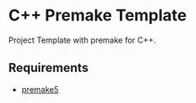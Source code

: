 # C++ Premake Template

Project Template with premake for C++.

## Requirements

  - [premake5](https://premake.github.io)

